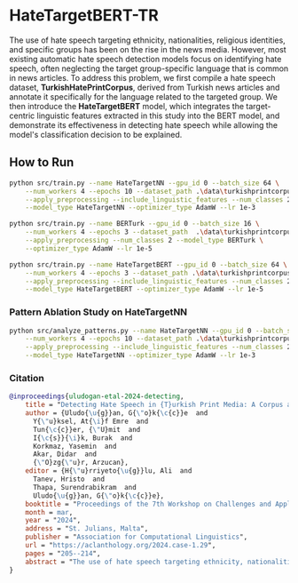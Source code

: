 # HateTargetBERT-TR 

The use of hate speech targeting ethnicity, nationalities, religious identities, and specific groups has been on the rise in the news media. However, most existing automatic hate speech detection models focus on identifying hate speech, often neglecting the target group-specific language that is common in news articles. To address this problem, we first compile a hate speech dataset, **TurkishHatePrintCorpus**, derived from Turkish news articles and annotate it specifically for the language related to the targeted group. We then introduce the **HateTargetBERT** model, which integrates the target-centric linguistic features extracted in this study into the BERT model, and demonstrate its effectiveness in detecting hate speech while allowing the model's classification decision to be explained.


## How to Run

```bash
python src/train.py --name HateTargetNN --gpu_id 0 --batch_size 64 \
    --num_workers 4 --epochs 10 --dataset_path .\data\turkishprintcorpus.csv \
    --apply_preprocessing --include_linguistic_features --num_classes 2 \
    --model_type HateTargetNN --optimizer_type AdamW --lr 1e-3
```

```bash
python src/train.py --name BERTurk --gpu_id 0 --batch_size 16 \
    --num_workers 4 --epochs 3 --dataset_path  .\data\turkishprintcorpus.csv \
    --apply_preprocessing --num_classes 2 --model_type BERTurk \
    --optimizer_type AdamW --lr 1e-5
```

```bash
python src/train.py --name HateTargetBERT --gpu_id 0 --batch_size 64 \
    --num_workers 4 --epochs 3 --dataset_path .\data\turkishprintcorpus.csv \
    --apply_preprocessing --include_linguistic_features --num_classes 2 \
    --model_type HateTargetBERT --optimizer_type AdamW --lr 1e-5
```


### Pattern Ablation Study on HateTargetNN

```bash
python src/analyze_patterns.py --name HateTargetNN --gpu_id 0 --batch_size 64 \
    --num_workers 4 --epochs 10 --dataset_path .\data\turkishprintcorpus.csv \
    --apply_preprocessing --include_linguistic_features --num_classes 2 \
    --model_type HateTargetNN --optimizer_type AdamW --lr 1e-3
```

### Citation
```bibtex
@inproceedings{uludogan-etal-2024-detecting,
    title = "Detecting Hate Speech in {T}urkish Print Media: A Corpus and A Hybrid Approach with Target-oriented Linguistic Knowledge",
    author = {Uludo{\u{g}}an, G{\"o}k{\c{c}}e  and
      Y{\"u}ksel, At{\i}f Emre  and
      Tun{\c{c}}er, {\"U}mit  and
      I{\c{s}}{\i}k, Burak  and
      Korkmaz, Yasemin  and
      Akar, Didar  and
      {\"O}zg{\"u}r, Arzucan},
    editor = {H{\"u}rriyeto{\u{g}}lu, Ali  and
      Tanev, Hristo  and
      Thapa, Surendrabikram  and
      Uludo{\u{g}}an, G{\"o}k{\c{c}}e},
    booktitle = "Proceedings of the 7th Workshop on Challenges and Applications of Automated Extraction of Socio-political Events from Text (CASE 2024)",
    month = mar,
    year = "2024",
    address = "St. Julians, Malta",
    publisher = "Association for Computational Linguistics",
    url = "https://aclanthology.org/2024.case-1.29",
    pages = "205--214",
    abstract = "The use of hate speech targeting ethnicity, nationalities, religious identities, and specific groups has been on the rise in the news media. However, most existing automatic hate speech detection models focus on identifying hate speech, often neglecting the target group-specific language that is common in news articles. To address this problem, we first compile a hate speech dataset, TurkishHatePrintCorpus, derived from Turkish news articles and annotate it specifically for the language related to the targeted group. We then introduce the HateTargetBERT model, which integrates the target-centric linguistic features extracted in this study into the BERT model, and demonstrate its effectiveness in detecting hate speech while allowing the model{'}s classification decision to be explained. We have made the dataset and source code publicly available at url{https://github.com/boun-tabi/HateTargetBERT-TR}.",
}
```
